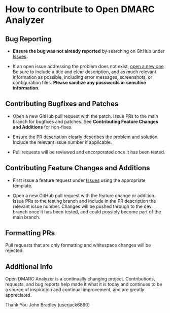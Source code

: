 
# How to contribute to Open DMARC Analyzer

## **Bug Reporting**

* **Ensure the bug was not already reported** by searching on GitHub under [Issues](https://github.com/userjack6880/Open-DMARC-Analyzer/issues).

* If an open issue addressing the problem does not exist, [open a new one](https://github.com/userjack6880/Open-DMARC-Analyzer/issues/new). Be sure to include a title and clear description, and as much relevant information as possible, including error messages, screenshots, or configuration files. **Please sanitize any passwords or sensitive information**.

## **Contributing Bugfixes and Patches**

* Open a new GitHub pull request with the patch. Issue PRs to the main branch for bugfixes and patches. See **Contributing Feature Changes and Additions** for non-fixes.

* Ensure the PR description clearly describes the problem and solution. Include the relevant issue number if applicable.

* Pull requests will be reviewed and encorporated once it has been tested.

## **Contributing Feature Changes and Additions**

* First issue a feature request under [Issues](https://github.com/userjack6880/Open-DMARC-Analyzer/issues/new) using the appropriate template.

* Open a new GitHub pull request with the feature change or addition. Issue PRs to the testing branch and include in the PR description the relevant issue number. Changes will be pushed through to the dev branch once it has been tested, and could possibly become part of the main branch.

## **Formatting PRs**

Pull requests that are only formatting and whitespace changes will be rejected.

## **Additional Info**

Open DMARC Analyzer is a continually changing project. Contributions, requests, and bug reports help made it what it is today and continues to be a source of inspiration and continual improvement, and are greatly appreciated.

Thank You
John Bradley
(userjack6880)